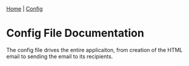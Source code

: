 [Home](/) | [Config](/config)

# Config File Documentation

The config file drives the entire applicaiton, from creation of the HTML email to sending the email to its recipients.